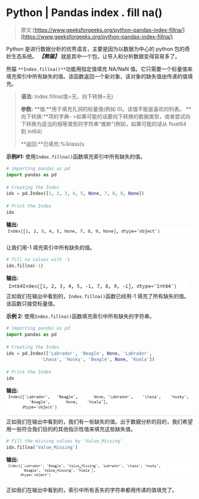 # Python | Pandas index . fill na()

> 原文:[https://www.geeksforgeeks.org/python-pandas-index-fillna/](https://www.geeksforgeeks.org/python-pandas-index-fillna/)

Python 是进行数据分析的优秀语言，主要是因为以数据为中心的 python 包的奇妙生态系统。 ***【熊猫】*** 就是其中一个包，让导入和分析数据变得容易多了。

熊猫 `**Index.fillna()**`功能用指定值填充 NA/NaN 值。它只需要一个标量值来填充索引中所有缺失的值。该函数返回一个新对象，该对象的缺失值由传递的值填充。

> **语法:** Index.fillna(值=无，向下转换=无)
> 
> **参数:**
> **值:**用于填充孔洞的标量值(例如 0)。该值不能是喜欢的列表。
> **向下转换:**项的字典- >如果可能的话要向下转换的数据类型，或者尝试向下转换为适当的相等类型的字符串“推断”(例如，如果可能的话从 float64 到 int64)
> 
> **返回:**已填充:%(klass)s

**示例#1:** 使用`Index.fillna()`函数填充索引中所有缺失的值。

```py
# importing pandas as pd
import pandas as pd

# Creating the Index
idx = pd.Index([1, 2, 3, 4, 5, None, 7, 8, 9, None])

# Print the Index
idx
```

**输出:**
![](img/56c81c996cfa970c7b60596d086653be.png)

让我们用-1 填充索引中所有缺失的值。

```py
# fill na values with -1
idx.fillna(-1)
```

**输出:**
![](img/4d6b52921342205a2ed00283f014a123.png)
正如我们在输出中看到的，`Index.fillna()`函数已经用-1 填充了所有缺失的值。该函数只接受标量值。

**示例 2:** 使用`Index.fillna()`函数填充索引中所有缺失的字符串。

```py
# importing pandas as pd
import pandas as pd

# Creating the Index
idx = pd.Index(['Labrador', 'Beagle', None, 'Labrador', 
             'Lhasa', 'Husky', 'Beagle', None, 'Koala'])

# Print the Index
idx
```

**输出:**
![](img/8c4825daf52948ebf4c90529bdfcd194.png)
正如我们在输出中看到的，我们有一些缺失的值。出于数据分析的目的，我们希望用一些符合我们目的的其他指示性值来填充这些缺失值。

```py
# Fill the missing values by 'Value_Missing'
idx.fillna('Value_Missing')
```

**输出:**
![](img/7ecf269f3efacb2578601739d15a222b.png)

正如我们在输出中看到的，索引中所有丢失的字符串都用传递的值填充了。